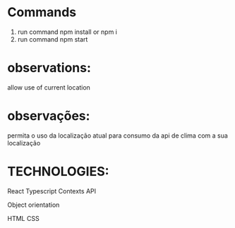 # Commands
1. run command npm install or npm i
2. run command npm start

# observations: 
allow use of current location

# observações:
permita o uso da localização atual para consumo da api de clima com a sua localização 

# TECHNOLOGIES:
React
Typescript
Contexts API
 
Object orientation

HTML
CSS



